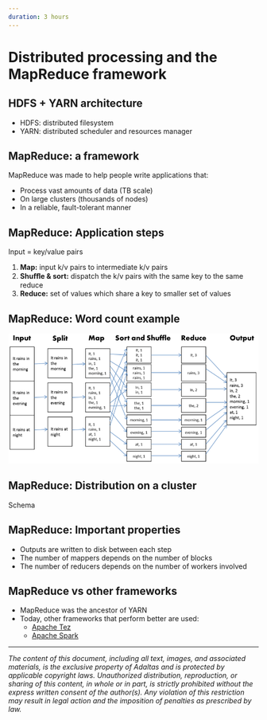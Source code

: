 ```yaml
---
duration: 3 hours
---
```


# Distributed processing and the MapReduce framework

## HDFS + YARN architecture

- HDFS: distributed filesystem
- YARN: distributed scheduler and resources manager

## MapReduce: a framework

MapReduce was made to help people write applications that:

- Process vast amounts of data (TB scale)
- On large clusters (thousands of nodes)
- In a reliable, fault-tolerant manner

## MapReduce: Application steps

Input = key/value pairs

1. **Map:** input k/v pairs to intermediate k/v pairs
2. **Shuﬀle & sort:** dispatch the k/v pairs with the same key to
   the same reduce
3. **Reduce:** set of values which share a key to smaller set of
   values

## MapReduce: Word count example

![MapReduce wordcount](./assets/mapreduce-wordcount.png)

## MapReduce: Distribution on a cluster

Schema

## MapReduce: Important properties

- Outputs are written to disk between each step
- The number of mappers depends on the number of blocks
- The number of reducers depends on the number of
  workers involved

## MapReduce vs other frameworks

- MapReduce was the ancestor of YARN
- Today, other frameworks that perform better are used:
  - [Apache Tez](https://tez.apache.org/)
  - [Apache Spark](https://spark.apache.org/)
  
---

*The content of this document, including all text, images, and associated materials, is the exclusive property of Adaltas and is protected by applicable copyright laws. Unauthorized distribution, reproduction, or sharing of this content, in whole or in part, is strictly prohibited without the express written consent of the author(s). Any violation of this restriction may result in legal action and the imposition of penalties as prescribed by law.*
